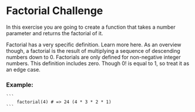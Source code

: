 # Factorial Challenge

In this exercise you are going to create a function that takes a number parameter and returns the factorial of it.

Factorial has a very specific definition. Learn more here. As an overview though, a factorial is the result of multiplying a sequence of descending numbers down to 0. Factorials are only defined for non-negative integer numbers. This definition includes zero. Though 0! is equal to 1, so treat it as an edge case.

### Example:
    ```
        factorial(4) # => 24 (4 * 3 * 2 * 1)
    ```
